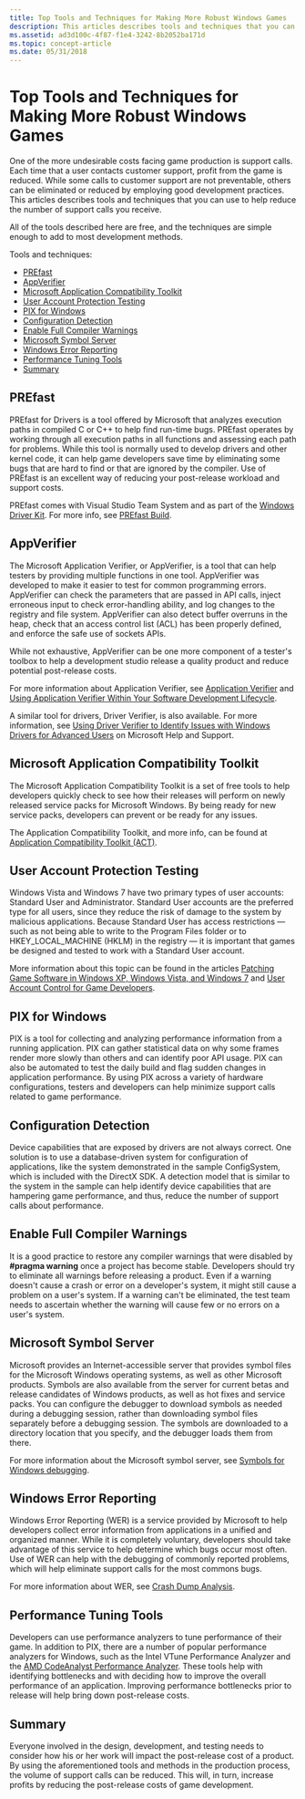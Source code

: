 ```yaml
---
title: Top Tools and Techniques for Making More Robust Windows Games
description: This articles describes tools and techniques that you can use to help reduce the number of support calls you receive.
ms.assetid: ad3d100c-4f87-f1e4-3242-8b2052ba171d
ms.topic: concept-article
ms.date: 05/31/2018
---
```


# Top Tools and Techniques for Making More Robust Windows Games

One of the more undesirable costs facing game production is support calls. Each time that a user contacts customer support, profit from the game is reduced. While some calls to customer support are not preventable, others can be eliminated or reduced by employing good development practices. This articles describes tools and techniques that you can use to help reduce the number of support calls you receive.

All of the tools described here are free, and the techniques are simple enough to add to most development methods.

Tools and techniques:

-   [PREfast](#prefast)
-   [AppVerifier](#appverifier)
-   [Microsoft Application Compatibility Toolkit](#microsoft-application-compatibility-toolkit)
-   [User Account Protection Testing](#user-account-protection-testing)
-   [PIX for Windows](#pix-for-windows)
-   [Configuration Detection](#configuration-detection)
-   [Enable Full Compiler Warnings](#enable-full-compiler-warnings)
-   [Microsoft Symbol Server](#microsoft-symbol-server)
-   [Windows Error Reporting](#windows-error-reporting)
-   [Performance Tuning Tools](#performance-tuning-tools)
-   [Summary](#summary)

## PREfast

PREfast for Drivers is a tool offered by Microsoft that analyzes execution paths in compiled C or C++ to help find run-time bugs. PREfast operates by working through all execution paths in all functions and assessing each path for problems. While this tool is normally used to develop drivers and other kernel code, it can help game developers save time by eliminating some bugs that are hard to find or that are ignored by the compiler. Use of PREfast is an excellent way of reducing your post-release workload and support costs.

PREfast comes with Visual Studio Team System and as part of the [Windows Driver Kit](https://www.microsoft.com/whdc/devtools/WDK/). For more info, see [PREfast Build](/previous-versions/ff550532(v=vs.85)).

## AppVerifier

The Microsoft Application Verifier, or AppVerifier, is a tool that can help testers by providing multiple functions in one tool. AppVerifier was developed to make it easier to test for common programming errors. AppVerifier can check the parameters that are passed in API calls, inject erroneous input to check error-handling ability, and log changes to the registry and file system. AppVerifier can also detect buffer overruns in the heap, check that an access control list (ACL) has been properly defined, and enforce the safe use of sockets APIs.

While not exhaustive, AppVerifier can be one more component of a tester's toolbox to help a development studio release a quality product and reduce potential post-release costs.

For more information about Application Verifier, see [Application Verifier](/previous-versions/ms220948(v=vs.80)) and [Using Application Verifier Within Your Software Development Lifecycle](/previous-versions/aa480483(v=msdn.10)). 

A similar tool for drivers, Driver Verifier, is also available. For more information, see [Using Driver Verifier to Identify Issues with Windows Drivers for Advanced Users](https://support.microsoft.com/Default.aspx?kbid=244617) on Microsoft Help and Support.

## Microsoft Application Compatibility Toolkit

The Microsoft Application Compatibility Toolkit is a set of free tools to help developers quickly check to see how their releases will perform on newly released service packs for Microsoft Windows. By being ready for new service packs, developers can prevent or be ready for any issues.

The Application Compatibility Toolkit, and more info, can be found at [Application Compatibility Toolkit (ACT)](/windows/win32/win7appqual/application-compatibility-toolkit--act-).

## User Account Protection Testing

Windows Vista and Windows 7 have two primary types of user accounts: Standard User and Administrator. Standard User accounts are the preferred type for all users, since they reduce the risk of damage to the system by malicious applications. Because Standard User has access restrictions — such as not being able to write to the Program Files folder or to HKEY\_LOCAL\_MACHINE (HKLM) in the registry — it is important that games be designed and tested to work with a Standard User account.

More information about this topic can be found in the articles [Patching Game Software in Windows XP, Windows Vista, and Windows 7](./patching-methods-in-windows-xp-and-vista.md) and [User Account Control for Game Developers](./user-account-control-for-game-developers.md).

## PIX for Windows

PIX is a tool for collecting and analyzing performance information from a running application. PIX can gather statistical data on why some frames render more slowly than others and can identify poor API usage. PIX can also be automated to test the daily build and flag sudden changes in application performance. By using PIX across a variety of hardware configurations, testers and developers can help minimize support calls related to game performance.

## Configuration Detection

Device capabilities that are exposed by drivers are not always correct. One solution is to use a database-driven system for configuration of applications, like the system demonstrated in the sample ConfigSystem, which is included with the DirectX SDK. A detection model that is similar to the system in the sample can help identify device capabilities that are hampering game performance, and thus, reduce the number of support calls about performance.

## Enable Full Compiler Warnings

It is a good practice to restore any compiler warnings that were disabled by **\#pragma warning** once a project has become stable. Developers should try to eliminate all warnings before releasing a product. Even if a warning doesn't cause a crash or error on a developer's system, it might still cause a problem on a user's system. If a warning can't be eliminated, the test team needs to ascertain whether the warning will cause few or no errors on a user's system.

## Microsoft Symbol Server

Microsoft provides an Internet-accessible server that provides symbol files for the Microsoft Windows operating systems, as well as other Microsoft products. Symbols are also available from the server for current betas and release candidates of Windows products, as well as hot fixes and service packs. You can configure the debugger to download symbols as needed during a debugging session, rather than downloading symbol files separately before a debugging session. The symbols are downloaded to a directory location that you specify, and the debugger loads them from there.

For more information about the Microsoft symbol server, see [Symbols for Windows debugging](/windows-hardware/drivers/debugger/symbols).

## Windows Error Reporting

Windows Error Reporting (WER) is a service provided by Microsoft to help developers collect error information from applications in a unified and organized manner. While it is completely voluntary, developers should take advantage of this service to help determine which bugs occur most often. Use of WER can help with the debugging of commonly reported problems, which will help eliminate support calls for the most commons bugs.

For more information about WER, see [Crash Dump Analysis](./crash-dump-analysis.md).

## Performance Tuning Tools

Developers can use performance analyzers to tune performance of their game. In addition to PIX, there are a number of popular performance analyzers for Windows, such as the Intel VTune Performance Analyzer and the [AMD CodeAnalyst Performance Analyzer](https://developer.amd.com/cpu/CodeAnalyst/). These tools help with identifying bottlenecks and with deciding how to improve the overall performance of an application. Improving performance bottlenecks prior to release will help bring down post-release costs.

## Summary

Everyone involved in the design, development, and testing needs to consider how his or her work will impact the post-release cost of a product. By using the aforementioned tools and methods in the production process, the volume of support calls can be reduced. This will, in turn, increase profits by reducing the post-release costs of game development.

 

 

